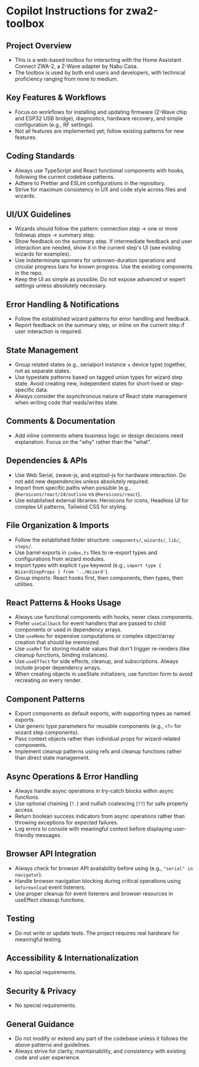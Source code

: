 # Copilot Instructions for zwa2-toolbox

## Project Overview
- This is a web-based toolbox for interacting with the Home Assistant Connect ZWA-2, a Z-Wave adapter by Nabu Casa.
- The toolbox is used by both end users and developers, with technical proficiency ranging from none to medium.

## Key Features & Workflows
- Focus on workflows for installing and updating firmware (Z-Wave chip and ESP32 USB bridge), diagnostics, hardware recovery, and simple configuration (e.g., RF settings).
- Not all features are implemented yet; follow existing patterns for new features.

## Coding Standards
- Always use TypeScript and React functional components with hooks, following the current codebase patterns.
- Adhere to Prettier and ESLint configurations in the repository.
- Strive for maximum consistency in UX and code style across files and wizards.

## UI/UX Guidelines
- Wizards should follow the pattern: connection step → one or more followup steps → summary step.
- Show feedback on the summary step. If intermediate feedback and user interaction are needed, show it in the current step's UI (see existing wizards for examples).
- Use indeterminate spinners for unknown-duration operations and circular progress bars for known progress. Use the existing components in the repo.
- Keep the UI as simple as possible. Do not expose advanced or expert settings unless absolutely necessary.

## Error Handling & Notifications
- Follow the established wizard patterns for error handling and feedback.
- Report feedback on the summary step, or inline on the current step if user interaction is required.

## State Management
- Group related states (e.g., serialport instance + device type) together, not as separate states.
- Use typestate patterns based on tagged union types for wizard step state. Avoid creating new, independent states for short-lived or step-specific data.
- Always consider the asynchronous nature of React state management when writing code that reads/writes state.

## Comments & Documentation
- Add inline comments where business logic or design decisions need explanation. Focus on the "why" rather than the "what".

## Dependencies & APIs
- Use Web Serial, zwave-js, and esptool-js for hardware interaction. Do not add new dependencies unless absolutely required.
- Import from specific paths when possible (e.g., `@heroicons/react/24/outline` vs `@heroicons/react`).
- Use established external libraries: Heroicons for icons, Headless UI for complex UI patterns, Tailwind CSS for styling.

## File Organization & Imports
- Follow the established folder structure: `components/`, `wizards/`, `lib/`, `steps/`.
- Use barrel exports in `index.ts` files to re-export types and configurations from wizard modules.
- Import types with explicit `type` keyword (e.g., `import type { WizardStepProps } from '../Wizard'`).
- Group imports: React hooks first, then components, then types, then utilities.

## React Patterns & Hooks Usage
- Always use functional components with hooks, never class components.
- Prefer `useCallback` for event handlers that are passed to child components or used in dependency arrays.
- Use `useMemo` for expensive computations or complex object/array creation that should be memoized.
- Use `useRef` for storing mutable values that don't trigger re-renders (like cleanup functions, binding instances).
- Use `useEffect` for side effects, cleanup, and subscriptions. Always include proper dependency arrays.
- When creating objects in useState initializers, use function form to avoid recreating on every render.

## Component Patterns
- Export components as default exports, with supporting types as named exports.
- Use generic type parameters for reusable components (e.g., `<T>` for wizard step components).
- Pass context objects rather than individual props for wizard-related components.
- Implement cleanup patterns using refs and cleanup functions rather than direct state management.

## Async Operations & Error Handling
- Always handle async operations in try-catch blocks within async functions.
- Use optional chaining (`?.`) and nullish coalescing (`??`) for safe property access.
- Return boolean success indicators from async operations rather than throwing exceptions for expected failures.
- Log errors to console with meaningful context before displaying user-friendly messages.

## Browser API Integration
- Always check for browser API availability before using (e.g., `"serial" in navigator`).
- Handle browser navigation blocking during critical operations using `beforeunload` event listeners.
- Use proper cleanup for event listeners and browser resources in useEffect cleanup functions.

## Testing
- Do not write or update tests. The project requires real hardware for meaningful testing.

## Accessibility & Internationalization
- No special requirements.

## Security & Privacy
- No special requirements.

## General Guidance
- Do not modify or extend any part of the codebase unless it follows the above patterns and guidelines.
- Always strive for clarity, maintainability, and consistency with existing code and user experience.
